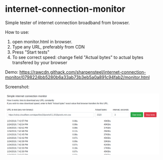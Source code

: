 # internet-connection-monitor
Simple tester of internet connection broadband from browser. 

How to use: 
1. open monitor.html in browser.
2. Type any URL, preferably from CDN
3. Press "Start tests"
4. To see correct speed: change field "Actual bytes" to actual bytes transfered by your browser



Demo: https://rawcdn.githack.com/sharpensteel/internet-connection-monitor/0798224bb5280b6a33ab73b3eb5a0a891c94fab2/monitor.html

Screenshot:

![Screenshot](docs/screenshot_v2.png?raw=true "Screenshot")
